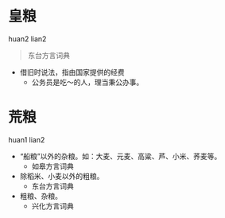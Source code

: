 



# 皇粮
huan2 lian2
> 东台方言词典
- 借旧时说法，指由国家提供的经费
  - 公务员是吃～的人，理当秉公办事。



# 荒粮
huan1 lian2
+ “船粮”以外的杂粮。如：大麦、元麦、高粱、芦、小米、荞麦等。
  * 如皋方言词典
+ 除稻米、小麦以外的粗粮。
  * 东台方言词典
+ 粗粮、杂粮。
  * 兴化方言词典
